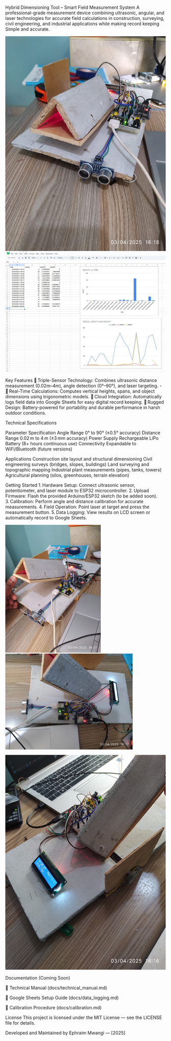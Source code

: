 Hybrid Dimensioning Tool – Smart Field Measurement System
A professional-grade measurement device combining ultrasonic, angular, and laser technologies for accurate field calculations in construction, surveying, civil engineering, and industrial applications while making record keeping Simple and accurate.


<img src="Images/Circuit1.jpg" alt="Circuit View" width="600"/>
<img src="Images/dim.jpg" alt="Circuit View" width="1000"/>


Key Features
🔹 Triple-Sensor Technology: Combines ultrasonic distance measurement (0.02m–4m), angle detection (0°–90°), and laser targeting. - 
🔹 Real-Time Calculations: Computes vertical heights, spans, and object dimensions using trigonometric models. 
🔹 Cloud Integration: Automatically logs field data into Google Sheets for easy digital record keeping. 
🔹 Rugged Design: Battery-powered for portability and durable performance in harsh outdoor conditions.

Technical Specifications

Parameter	Specification
Angle Range	0° to 90° (±0.5° accuracy)
Distance Range	0.02 m to 4 m (±3 mm accuracy)
Power Supply	Rechargeable LiPo Battery (8+ hours continuous use)
Connectivity	Expandable to WiFi/Bluetooth (future versions)

Applications
Construction site layout and structural dimensioning
Civil engineering surveys (bridges, slopes, buildings)
Land surveying and topographic mapping
Industrial plant measurements (pipes, tanks, towers)
Agricultural planning (silos, greenhouses, terrain elevation)

Getting Started
1. Hardware Setup: Connect ultrasonic sensor, potentiometer, and laser module to ESP32 microcontroller.
2. Upload Firmware: Flash the provided Arduino/ESP32 sketch (to be added soon).
3. Calibration: Perform angle and distance calibration for accurate measurements. 
4. Field Operation: Point laser at target and press the measurement button. 
5. Data Logging: View results on LCD screen or automatically record to Google Sheets.


<img src="Images/Circuit2.jpg" alt="Circuit View" width="300"/>   <img src="Images/Circuit4.jpg" alt="Circuit Screen View" width="400"/>

<img src="Images/Operator_Screen_view.jpg" alt="Operator Screen View" width="600"/>


Documentation
(Coming Soon)

📄 Technical Manual (docs/technical_manual.md)

📄 Google Sheets Setup Guide (docs/data_logging.md)

📄 Calibration Procedure (docs/calibration.md)

License
This project is licensed under the MIT License — see the LICENSE file for details.

Developed and Maintained by Ephraim Mwangi — [2025]
